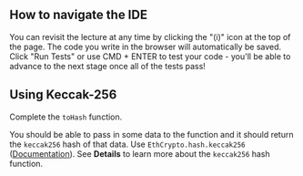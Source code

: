 ## How to navigate the IDE
You can revisit the lecture at any time by clicking the "(i)" icon at the top of the page. The code you write in the browser will automatically be saved. Click "Run Tests" or use CMD + ENTER to test your code - you'll be able to advance to the next stage once all of the tests pass!

## Using Keccak-256

Complete the `toHash` function.

You should be able to pass in some data to the function and it should return the `keccak256` hash of that data. Use `EthCrypto.hash.keccak256` ([Documentation](https://github.com/pubkey/eth-crypto#sign)). 
See **Details** to learn more about the `keccak256` hash function.
